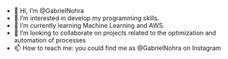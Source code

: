 - 👋 Hi, I’m @GabrielNohra
- 👀 I’m interested in develop my programming skills.
- 🌱 I’m currently learning Machine Learning and AWS.
- 💞️ I’m looking to collaborate on projects related to the optimization and automation of processes 
- 📫 How to reach me: you could find me as @GabrielNohra on Instagram

<!---
GabrielNohra/GabrielNohra is a ✨ special ✨ repository because its `README.md` (this file) appears on your GitHub profile.
You can click the Preview link to take a look at your changes.
--->
